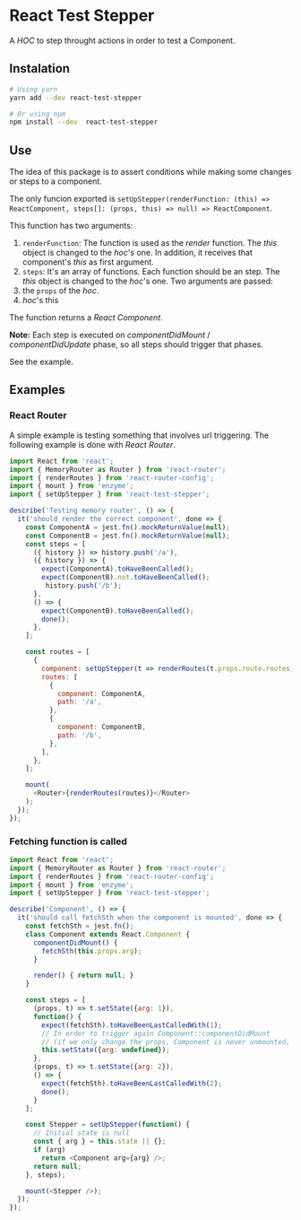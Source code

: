 # React Test Stepper

 A _HOC_ to step throught actions in order to test a Component.

## Instalation

```bash
# Using yarn
yarn add --dev react-test-stepper

# Or using npm
npm install --dev  react-test-stepper
```

## Use

The idea of this package is to assert conditions while making some changes or steps to a component.

The only funcion exported is `setUpStepper(renderFunction: (this) => ReactComponent, steps[]: (props, this) => null) => ReactComponent`.

This function has two arguments:

1. `renderFunction`: The function is used as the _render_ function. The _this_ object is changed to the _hoc_'s one. In addition, it receives that component's _this_ as first argument.
2. `steps`: It's an array of functions. Each function should be an step. The _this_ object is changed to the _hoc_'s one. Two arguments are passed:
  1. the `props` of the _hoc_.
  2. _hoc_'s this

The function returns a _React Component_.

**Note:** Each step is executed on _componentDidMount_ / _componentDidUpdate_ phase, so all steps should trigger that phases.

See the example.


## Examples

### React Router

A simple example is testing something that involves url triggering. The following example is done with _React Router_.

```js
import React from 'react';
import { MemoryRouter as Router } from 'react-router';
import { renderRoutes } from 'react-router-config';
import { mount } from 'enzyme';
import { setUpStepper } from 'react-test-stepper';

describe('Testing memory router', () => {
  it('should render the correct component', done => {
    const ComponentA = jest.fn().mockReturnValue(null);
    const ComponentB = jest.fn().mockReturnValue(null);
    const steps = [
      ({ history }) => history.push('/a'),
      ({ history }) => {
        expect(ComponentA).toHaveBeenCalled();
        expect(ComponentB).not.toHaveBeenCalled();
         history.push('/b');
      },
      () => {
        expect(ComponentB).toHaveBeenCalled();
        done();
      },
    ];

    const routes = [
      {
        component: setUpStepper(t => renderRoutes(t.props.route.routes), steps),
        routes: [
          {
            component: ComponentA,
            path: '/a',
          },
          {
            component: ComponentB,
            path: '/b',
          },
        ],
      },
    ];

    mount(
      <Router>{renderRoutes(routes)}</Router>
    );
  });
});
```

### Fetching function is called

```js
import React from 'react';
import { MemoryRouter as Router } from 'react-router';
import { renderRoutes } from 'react-router-config';
import { mount } from 'enzyme';
import { setUpStepper } from 'react-test-stepper';

describe('Component', () => {
  it('should call fetchSth when the component is mounted', done => {
    const fetchSth = jest.fn();
    class Component extends React.Component {
      componentDidMount() {
        fetchSth(this.props.arg);
      }

      render() { return null; }
    }

    const steps = [
      (props, t) => t.setState({arg: 1}),
      function() {
        expect(fetchSth).toHaveBeenLastCalledWith(1);
        // In order to trigger again Component::componentDidMount
        // (if we only change the props, Component is never unmounted, so it won't be mounted again, only it's props will change
        this.setState({arg: undefined});
      },
      (props, t) => t.setState({arg: 2}),
      () => {
        expect(fetchSth).toHaveBeenLastCalledWith(2);
        done();
      }
    ];

    const Stepper = setUpStepper(function() {
      // Initial state is null
      const { arg } = this.state || {};
      if (arg)
        return <Component arg={arg} />;
      return null;
    }, steps);

    mount(<Stepper />);
  });
});
```
